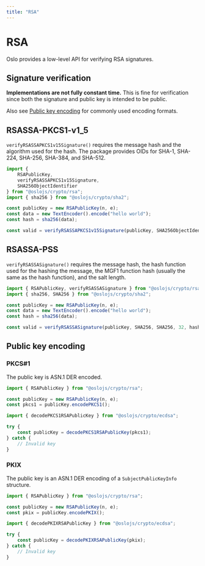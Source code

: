 ```yaml
---
title: "RSA"
---
```


# RSA

Oslo provides a low-level API for verifying RSA signatures.

## Signature verification

**Implementations are not fully constant time.** This is fine for verification since both the signature and public key is intended to be public.

Also see [Public key encoding](#public-key-encoding) for commonly used encoding formats.

## RSASSA-PKCS1-v1_5

`verifyRSASSAPKCS1v15Signature()` requires the message hash and the algorithm used for the hash. The package provides OIDs for SHA-1, SHA-224, SHA-256, SHA-384, and SHA-512.

```ts
import {
	RSAPublicKey,
	verifyRSASSAPKCS1v15Signature,
	SHA256ObjectIdentifier
} from "@oslojs/crypto/rsa";
import { sha256 } from "@oslojs/crypto/sha2";

const publicKey = new RSAPublicKey(n, e);
const data = new TextEncoder().encode("hello world");
const hash = sha256(data);

const valid = verifyRSASSAPKCS1v15Signature(publicKey, SHA256ObjectIdentifier, hash, signature);
```

## RSASSA-PSS

`verifyRSASSASignature()` requires the message hash, the hash function used for the hashing the message, the MGF1 function hash (usually the same as the hash function), and the salt length.

```ts
import { RSAPublicKey, verifyRSASSASignature } from "@oslojs/crypto/rsa";
import { sha256, SHA256 } from "@oslojs/crypto/sha2";

const publicKey = new RSAPublicKey(n, e);
const data = new TextEncoder().encode("hello world");
const hash = sha256(data);

const valid = verifyRSASSASignature(publicKey, SHA256, SHA256, 32, hash, signature);
```

## Public key encoding

### PKCS#1

The public key is ASN.1 DER encoded.

```ts
import { RSAPublicKey } from "@oslojs/crypto/rsa";

const publicKey = new RSAPublicKey(n, e);
const pkcs1 = publicKey.encodePKCS1();
```

```ts
import { decodePKCS1RSAPublicKey } from "@oslojs/crypto/ecdsa";

try {
	const publicKey = decodePKCS1RSAPublicKey(pkcs1);
} catch {
	// Invalid key
}
```

### PKIX

The public key is an ASN.1 DER encoding of a `SubjectPublicKeyInfo` structure.

```ts
import { RSAPublicKey } from "@oslojs/crypto/rsa";

const publicKey = new RSAPublicKey(n, e);
const pkix = publicKey.encodePKIX();
```

```ts
import { decodePKIXRSAPublicKey } from "@oslojs/crypto/ecdsa";

try {
	const publicKey = decodePKIXRSAPublicKey(pkix);
} catch {
	// Invalid key
}
```
